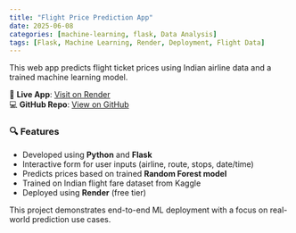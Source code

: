 ```yaml
---
title: "Flight Price Prediction App"
date: 2025-06-08
categories: [machine-learning, flask, Data Analysis]
tags: [Flask, Machine Learning, Render, Deployment, Flight Data]
---
```


This web app predicts flight ticket prices using Indian airline data and a trained machine learning model.

🔗 **Live App**: [Visit on Render](https://flight-price-predict-deployment.onrender.com)  
💻 **GitHub Repo**: [View on GitHub](https://github.com/jimohola/Flight-Price-Predict-Deployment)

### 🔍 Features
- Developed using **Python** and **Flask**
- Interactive form for user inputs (airline, route, stops, date/time)
- Predicts prices based on trained **Random Forest model**
- Trained on Indian flight fare dataset from Kaggle
- Deployed using **Render** (free tier)

This project demonstrates end-to-end ML deployment with a focus on real-world prediction use cases.
